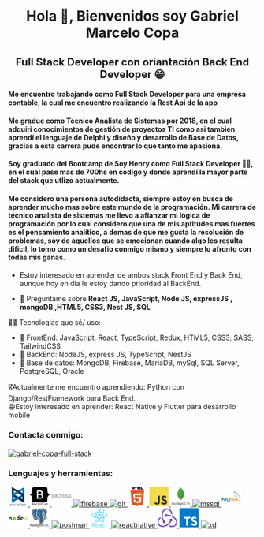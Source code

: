 <h1 align="center">Hola 👋, Bienvenidos soy Gabriel Marcelo Copa</h1>

<h2 align="center">Full Stack Developer con oriantación Back End Developer 😁</h2>

<h4>Me encuentro trabajando como Full Stack Developer para una empresa contable, la cual me encuentro realizando la Rest Api de la app</h4>
<h4 >Me gradue como Técnico Analista de Sistemas por 2018, en el cual adquiri conocimientos de gestión de proyectos TI como asi tambien aprendí el lenguaje de Delphi y diseño y desarrollo de Base de Datos, gracias a esta carrera pude encontrar lo que tanto me apasiona.</h4>
<h4>Soy graduado del Bootcamp de Soy Henry como Full Stack Developer 🧑‍🎓, en el cual pase mas de 700hs en codigo y donde aprendí la mayor parte del stack que utlizo actualmente.</h4>
<h4>Me considero una persona autodidacta, siempre estoy en busca de aprender mucho mas sobre este mundo de la programación. Mi carrera de técnico analista de sistemas me llevo a afianzar mi lógica de programación por lo cual considero que una de mis aptitudes mas fuertes es el pensamiento analítico, a demas de que me gusta la resolución de problemas, soy de aquellos que se emocionan cuando algo les resulta dificil, lo tomo como un desafio conmigo mismo y siempre lo afronto con todas mis ganas.</h4>


- Estoy interesado en aprender de ambos stack Front End y Back End, aunque hoy en dia le estoy dando prioridad al BackEnd.


- 💬 Preguntame sobre **React JS, JavaScript, Node JS, expressJS , mongoDB ,HTML5, CSS3, Nest JS, SQL**

🧑‍🎓 Tecnologias que sé/ uso:
- 🧠 FrontEnd: JavaScript, React, TypeScript, Redux, HTML5, CSS3, SASS, TailwindCSS
- 🧠 BackEnd: NodeJS, express JS, TypeScript, NestJS
- 🧠 Base de datos: MongoDB, Firebase, MariaDB, mySql, SQL Server, PostgreSQL, Oracle

🎖️Actualmente me encuentro aprendiendo: Python con Django/RestFramework para Back End.<br>
😁Estoy interesado en aprender: React Native y Flutter para desarrollo mobile

<h3 align="left">Contacta conmigo:</h3>
<p align="left">
<a href="https://linkedin.com/in/gabriel-copa-full-stack" target="blank"><img align="center" src="https://raw.githubusercontent.com/rahuldkjain/github-profile-readme-generator/master/src/images/icons/Social/linked-in-alt.svg" alt="gabriel-copa-full-stack" height="30" width="40" /></a>
</p>
<p><a></a></p>


<h3 align="left">Lenguajes y herramientas:</h3>
<p align="left"> <a href="https://backbonejs.org" target="_blank" rel="noreferrer"> <img src="https://raw.githubusercontent.com/devicons/devicon/master/icons/backbonejs/backbonejs-original-wordmark.svg" alt="backbonejs" width="40" height="40"/> </a> <a href="https://getbootstrap.com" target="_blank" rel="noreferrer"> <img src="https://raw.githubusercontent.com/devicons/devicon/master/icons/bootstrap/bootstrap-plain-wordmark.svg" alt="bootstrap" width="40" height="40"/> </a> <a href="https://expressjs.com" target="_blank" rel="noreferrer"> <img src="https://raw.githubusercontent.com/devicons/devicon/master/icons/express/express-original-wordmark.svg" alt="express" width="40" height="40"/> </a> <a href="https://firebase.google.com/" target="_blank" rel="noreferrer"> <img src="https://www.vectorlogo.zone/logos/firebase/firebase-icon.svg" alt="firebase" width="40" height="40"/> </a> <a href="https://git-scm.com/" target="_blank" rel="noreferrer"> <img src="https://www.vectorlogo.zone/logos/git-scm/git-scm-icon.svg" alt="git" width="40" height="40"/> </a> <a href="https://www.w3.org/html/" target="_blank" rel="noreferrer"> <img src="https://raw.githubusercontent.com/devicons/devicon/master/icons/html5/html5-original-wordmark.svg" alt="html5" width="40" height="40"/> </a> <a href="https://developer.mozilla.org/en-US/docs/Web/JavaScript" target="_blank" rel="noreferrer"> <img src="https://raw.githubusercontent.com/devicons/devicon/master/icons/javascript/javascript-original.svg" alt="javascript" width="40" height="40"/> </a> <a href="https://www.mongodb.com/" target="_blank" rel="noreferrer"> <img src="https://raw.githubusercontent.com/devicons/devicon/master/icons/mongodb/mongodb-original-wordmark.svg" alt="mongodb" width="40" height="40"/> </a> <a href="https://www.microsoft.com/en-us/sql-server" target="_blank" rel="noreferrer"> <img src="https://www.svgrepo.com/show/303229/microsoft-sql-server-logo.svg" alt="mssql" width="40" height="40"/> </a> <a href="https://www.mysql.com/" target="_blank" rel="noreferrer"> <img src="https://raw.githubusercontent.com/devicons/devicon/master/icons/mysql/mysql-original-wordmark.svg" alt="mysql" width="40" height="40"/> </a> <a href="https://nodejs.org" target="_blank" rel="noreferrer"> <img src="https://raw.githubusercontent.com/devicons/devicon/master/icons/nodejs/nodejs-original-wordmark.svg" alt="nodejs" width="40" height="40"/> </a> <a href="https://www.postgresql.org" target="_blank" rel="noreferrer"> <img src="https://raw.githubusercontent.com/devicons/devicon/master/icons/postgresql/postgresql-original-wordmark.svg" alt="postgresql" width="40" height="40"/> </a> <a href="https://postman.com" target="_blank" rel="noreferrer"> <img src="https://www.vectorlogo.zone/logos/getpostman/getpostman-icon.svg" alt="postman" width="40" height="40"/> </a> <a href="https://reactjs.org/" target="_blank" rel="noreferrer"> <img src="https://raw.githubusercontent.com/devicons/devicon/master/icons/react/react-original-wordmark.svg" alt="react" width="40" height="40"/> </a> <a href="https://reactnative.dev/" target="_blank" rel="noreferrer"> <img src="https://reactnative.dev/img/header_logo.svg" alt="reactnative" width="40" height="40"/> </a> <a href="https://redux.js.org" target="_blank" rel="noreferrer"> <img src="https://raw.githubusercontent.com/devicons/devicon/master/icons/redux/redux-original.svg" alt="redux" width="40" height="40"/> </a> <a href="https://www.typescriptlang.org/" target="_blank" rel="noreferrer"> <img src="https://raw.githubusercontent.com/devicons/devicon/master/icons/typescript/typescript-original.svg" alt="typescript" width="40" height="40"/> </a> <a href="https://www.adobe.com/products/xd.html" target="_blank" rel="noreferrer"> <img src="https://cdn.worldvectorlogo.com/logos/adobe-xd.svg" alt="xd" width="40" height="40"/> </a> </p>


<!---
gabrielcopa96/gabrielcopa96 is a ✨ special ✨ repository because its `README.md` (this file) appears on your GitHub profile.
You can click the Preview link to take a look at your changes.
--->
